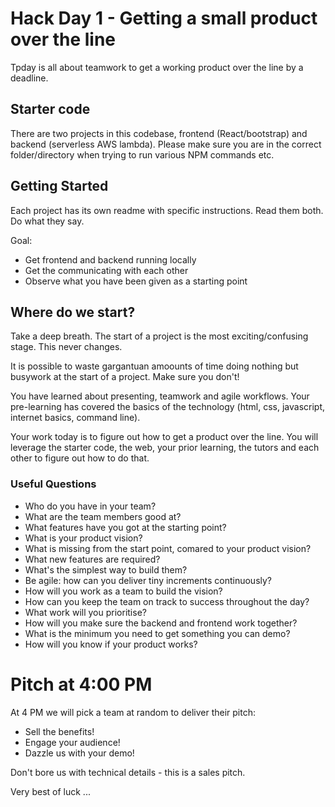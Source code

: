 # Hack Day 1 - Getting a small product over the line

Tpday is all about teamwork to get a working product over the line by a deadline.

## Starter code

There are two projects in this codebase, frontend (React/bootstrap) and backend (serverless AWS lambda). Please make sure you are in the correct folder/directory when trying to run various NPM commands etc.

## Getting Started

Each project has its own readme with specific instructions. Read them both. Do what they say.

Goal:

- Get frontend and backend running locally
- Get the communicating with each other
- Observe what you have been given as a starting point

## Where do we start?

Take a deep breath. The start of a project is the most exciting/confusing stage. This never changes.

It is possible to waste gargantuan amoounts of time doing nothing but busywork at the start of a project. Make sure you don't!

You have learned about presenting, teamwork and agile workflows. Your pre-learning has covered the basics of the technology (html, css, javascript, internet basics, command line).

Your work today is to figure out how to get a product over the line. You will leverage the starter code, the web, your prior learning, the tutors and each other to figure out how to do that.

### Useful Questions

- Who do you have in your team?
- What are the team members good at?
- What features have you got at the starting point?
- What is your product vision?
- What is missing from the start point, comared to your product vision?
- What new features are required?
- What's the simplest way to build them?
- Be agile: how can you deliver tiny increments continuously?
- How will you work as a team to build the vision?
- How can you keep the team on track to success throughout the day?
- What work will you prioritise?
- How will you make sure the backend and frontend work together?
- What is the minimum you need to get something you can demo?
- How will you know if your product works?

# Pitch at 4:00 PM

At 4 PM we will pick a team at random to deliver their pitch:

- Sell the benefits!
- Engage your audience!
- Dazzle us with your demo!

Don't bore us with technical details - this is a sales pitch.

Very best of luck ...
